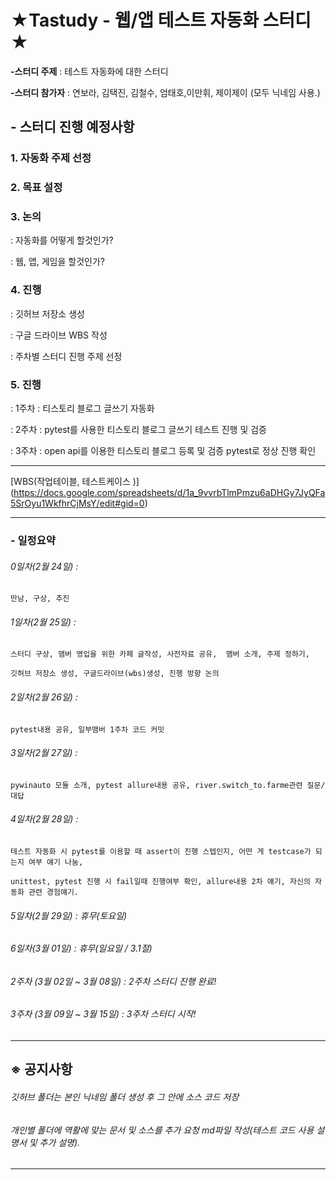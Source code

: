 ★Tastudy - 웹/앱 테스트 자동화 스터디★
========================

__-스터디 주제__ : 테스트 자동화에 대한 스터디 

__-스터디 참가자__ : 연보라, 김택진, 김철수, 엄태호,이만휘, 제이제이 (모두 닉네임 사용.)


## - 스터디 진행 예정사항

### 1. 자동화 주제 선정

### 2. 목표 설정 

### 3. 논의

 : 자동화를 어떻게 할것인가?

 : 웹, 앱, 게임을 할것인가?

 ### 4. 진행
 : 깃허브 저장소 생성

 : 구글 드라이브 WBS 작성

 : 주차별 스터디 진행 주제 선정 

### 5. 진행
 : 1주차 : 티스토리 블로그 글쓰기 자동화

 : 2주차 : pytest를 사용한 티스토리 블로그 글쓰기 테스트 진행 및 검증

 : 3주차 : open api를 이용한 티스토리 블로그 등록 및 검증 pytest로 정상 진행 확인
 

***
[WBS(작업테이블, 테스트케이스 )] (https://docs.google.com/spreadsheets/d/1a_9vvrbTlmPmzu6aDHGy7JyQFa5SrOyu1WkfhrCjMsY/edit#gid=0)
***

### - 일정요약

###### 0일차(2월 24일) : 

    만남, 구상, 추진

###### 1일차(2월 25일) : 

    스터디 구상, 맴버 영입을 위한 카페 글작성, 사전자료 공유,  맴버 소개, 주제 정하기, 

    깃허브 저장소 생성, 구글드라이브(wbs)생성, 진행 방향 논의

###### 2일차(2월 26일) : 

    pytest내용 공유, 일부맴버 1주차 코드 커밋

###### 3일차(2월 27일) : 

    pywinauto 모듈 소개, pytest allure내용 공유, river.switch_to.farme관련 질문/대답

###### 4일차(2월 28일) : 

    테스트 자동화 시 pytest를 이용할 때 assert이 진행 스텝인지, 어떤 게 testcase가 되는지 여부 얘기 나눔,

    unittest, pytest 진행 시 fail일때 진행여부 확인, allure내용 2차 얘기, 자신의 자동화 관련 경험얘기.

###### 5일차(2월 29일) : 휴무(토요일)

###### 6일차(3월 01일) : 휴무(일요일 / 3.1절)


###### 2주차 (3월 02일 ~ 3월 08일) : 2주차 스터디 진행 완료!

###### 3주차 (3월 09일 ~ 3월 15일) : 3주차 스터디 시작!


***
## ※ 공지사항

###### 깃허브 폴더는 본인 닉네임 폴더 생성 후 그 안에 소스 코드 저장
###### 개인별 폴더에 역활에 맞는 문서 및 소스를 추가 요청 md파일 작성(테스트 코드 사용 설명서 및 추가 설명).
***
